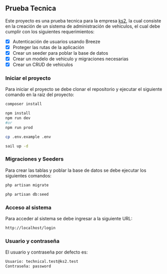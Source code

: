 ## Prueba Tecnica

Este proyecto es una prueba tecnica para la empresa [ks2](https://www.ks2.tech/), la cual consiste en la creación de un sistema de administración de vehiculos, el cual debe cumplir con los siguientes requerimientos:


- [x] Autenticación de usuarios usando Breeze
- [x] Proteger las rutas de la aplicación
- [x] Crear un seeder para poblar la base de datos
- [x] Crear un modelo de vehiculo y migraciones necesarias
- [x] Crear un CRUD de vehiculos

### Iniciar el proyecto

Para iniciar el proyecto se debe clonar el repositorio y ejecutar el siguiente comando en la raiz del proyecto:

```bash
composer install

npm install
npm run dev
#or
npm run prod

cp .env.example .env

sail up -d
```

### Migraciones y Seeders

Para crear las tablas y poblar la base de datos se debe ejecutar los siguientes comandos:

```bash
php artisan migrate

php artisan db:seed
```

### Acceso al sistema

Para acceder al sistema se debe ingresar a la siguiente URL:

```bash
http://localhost/login
```

### Usuario y contraseña

El usuario y contraseña por defecto es:

```bash
Usuario: technical.test@ks2.test
Contraseña: password
```